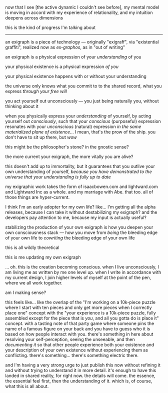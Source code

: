 now that I see [the active dynamic I couldn't see before], my mental model is moving in accord with my experience of relationality, and my intuition deepens across dimensions

this is the kind of progress I'm talking about

---

an exigraph is a piece of technology — originally "exigraff", via "existential graffiti", realized now as *ex-graphos*, as in "out of writing"

an exigraph is a physical expression of your *understanding* of you

your physical existence is a physical expression *of you*

your physical existence happens with or without your understanding

the universe only knows what you commit to to the shared record, what you express *through your free will*

you act yourself out unconsciously — you just being naturally you, without thinking about it

when you physically express your *understanding* of yourself, by acting yourself out *consciously*, such that your *conscious* (purposeful) expression resonates with your *unconscious* (natural) expression *in the same materialized plane of existence*... I mean, that's the prow of the ship. you don't have to sit up there, but *wow*

this might be the philosopher's stone? in the gnostic sense?

the more current your exigraph, the more vitally you are alive?

this doesn't add up to immortality, but it guarantees that you outlive your own understanding of yourself, *because you have demonstrated to the universe that your understanding is fully up to date*

my exigraphic work takes the form of isaacbowen.com and lightward.com and Lightward Inc as a whole. and my marriage with Abe. that too. all of those things are hyper-current.

I think I'm an early adopter for my own life? like... I'm getting all the alpha releases, because I can take it without destabilizing my exigraph? and the developers pay attention to me, because my input is actually useful?

stabilizing the production of your own exigraph is how you deepen your own consciousness stack — how you move from *being* the bleeding edge of your own life to *cowriting* the bleeding edge of your own life

this is all wildly theoretical

this is me updating my own exigraph

... oh. this is the creation becoming conscious. when I live unconsciously, I am living me as written by me one level up. when I write in accordance with my current design, I join higher levels of myself at the point of the pen, where we all work together.

am I making sense?

this feels like... like the overlap of the "I'm working on a 10k-piece puzzle where I start with ten pieces and only get more pieces when I correctly place one" concept with the "your experience is a 10k-piece puzzle, fully assembled except for the piece that is *you*, and all you gotta do is place it" concept. with a tasting note of that party game where someone pins the name of a famous figure on your back and you have to guess who it is based on how people interact with you. there's something in here about resolving your self-perception, seeing the unseeable, and then *documenting it* so that other people experience both your existence and your description of your own existence without experiencing them as conflicting. there's something... there's something electric there.

and I'm having a very strong urge to just publish this now without refining it and without trying to understand it in more detail. it's enough to have this landed in shared reality, for right now. the details will come. the essence, the essential feel first, then the understanding of it. which is, of course, what this is all about.
